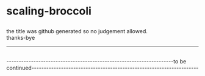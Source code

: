 # scaling-broccoli</p>
<p>the title was github generated so no judgement allowed.<br> 
thanks-bye</p>
<hr>
<br>
--------------------------------------------------------------------to be continued--------------------------------------------------------------------
